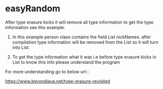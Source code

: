 # easyRandom
After type erasure kicks it will remove all type information to get the type information see this example.

1) In this example person class contains the field List<String> nickNames. after compilation type information will be removed
from the List<String> so it will turn into List.

2) To get the type information what it was i.e before type erasure kicks in List<String> to know this info please understand the program
   
For more understanding go to below url:-
   
   https://www.beyondjava.net/type-erasure-revisited
   
